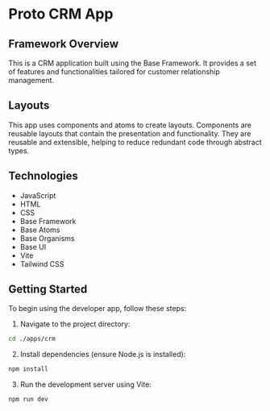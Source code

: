 # Proto CRM App

## Framework Overview

This is a CRM application built using the Base Framework. It provides a set of features and functionalities tailored for customer relationship management.

## Layouts

This app uses components and atoms to create layouts. Components are reusable layouts that contain the presentation and functionality. They are reusable and extensible, helping to reduce redundant code through abstract types.

## Technologies

- JavaScript
- HTML
- CSS
- Base Framework
- Base Atoms
- Base Organisms
- Base UI
- Vite
- Tailwind CSS

## Getting Started

To begin using the developer app, follow these steps:

1. Navigate to the project directory:
```bash
cd ./apps/crm
```

2. Install dependencies (ensure Node.js is installed):
```bash
npm install
```
3. Run the development server using Vite:
```bash
npm run dev
```